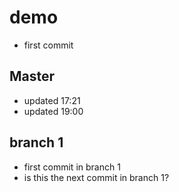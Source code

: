 # demo
- first commit

## Master
- updated 17:21
- updated 19:00

## branch 1
- first commit in branch 1
- is this the next commit in branch 1?


